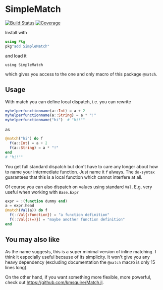 SimpleMatch
===========
[![Build Status](https://github.com/schlichtanders/SimpleMatch.jl/workflows/CI/badge.svg)](https://github.com/schlichtanders/SimpleMatch.jl/actions)
[![Coverage](https://codecov.io/gh/schlichtanders/SimpleMatch.jl/branch/master/graph/badge.svg)](https://codecov.io/gh/schlichtanders/SimpleMatch.jl)

Install with
```julia
using Pkg
pkg"add SimpleMatch"
```
and load it
```
using SimpleMatch
```
which gives you access to the one and only macro of this package ``@match``.

Usage
-----

With match you can define local dispatch, i.e. you can rewrite
```julia
myhelperfunctionname(a::Int) = a + 2
myhelperfunctionname(a::String) = a * "!"
myhelperfunctionname("hi")  # "hi!""
```
as
```julia
@match("hi") do f
  f(a::Int) = a + 2
  f(a::String) = a * "!"
end
# "hi!""
```

You get full standard dispatch but don't have to care any longer about how to name your intermediate function.
Just name it `f` always. The ``do-syntax`` guarantees that this is a local function which cannot interfere at all.

Of course you can also dispatch on values using standard ``Val``. E.g. very useful when working with ``Base.Expr``
```julia
expr = :(function dummy end)
a = expr.head
@match(Val(a)) do f
  f(::Val{:function}) = "a function definition"
  f(::Val{:(=)}) = "maybe another function definition"
end
```

You may also like
-----------------

As the name suggests, this is a super minimal version of inline matching. I think it especially useful because of its
simplicity. It won't give you any heavy dependency (excluding documentation the ``@match`` macro is only 15 lines long).

On the other hand, if you want something more flexible, more powerful, check out https://github.com/kmsquire/Match.jl.
